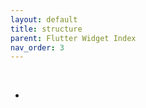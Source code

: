 ```yaml
---
layout: default
title: structure
parent: Flutter Widget Index
nav_order: 3
---
```


<br>

- []()
  
<br>

